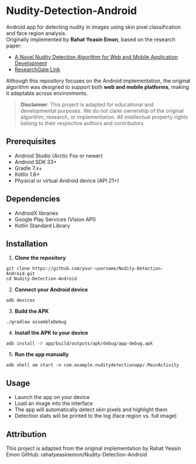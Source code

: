 # Nudity-Detection-Android

Android app for detecting nudity in images using skin pixel classification and face region analysis.  
Originally implemented by **Rahat Yeasin Emon**, based on the research paper:  
- [A Novel Nudity Detection Algorithm for Web and Mobile Application Development](https://arxiv.org/ftp/arxiv/papers/2006/2006.01780.pdf)  
- [ResearchGate Link](https://www.researchgate.net/publication/341851946_A_Novel_Nudity_Detection_Algorithm_for_Web_and_Mobile_Application_Development)

Although this repository focuses on the Android implementation, the original algorithm was designed to support both **web and mobile platforms**, making it adaptable across environments.

> **Disclaimer**: This project is adapted for educational and developmental purposes. We do not claim ownership of the original algorithm, research, or implementation. All intellectual property rights belong to their respective authors and contributors.

## Prerequisites
- Android Studio (Arctic Fox or newer)
- Android SDK 33+
- Gradle 7.x+
- Kotlin 1.6+
- Physical or virtual Android device (API 21+)

## Dependencies
- AndroidX libraries
- Google Play Services (Vision API)
- Kotlin Standard Library

## Installation

1. **Clone the repository**
```
git clone https://github.com/your-username/Nudity-Detection-Android.git
cd Nudity-Detection-Android
```

2. **Connect your Android device**
```
adb devices
```

3. **Build the APK**
```
./gradlew assembleDebug
```

4. **Install the APK to your device**
```
adb install -r app/build/outputs/apk/debug/app-debug.apk
```

5. **Run the app manually**
```
adb shell am start -n com.example.nuditydetectionapp/.MainActivity
```

## Usage
- Launch the app on your device
- Load an image into the interface
- The app will automatically detect skin pixels and highlight them
- Detection stats will be printed to the log (face region vs. full image)

## Attribution
This project is adapted from the original implementation by Rahat Yeasin Emon GitHub: rahatyeasinemon/Nudity-Detection-Android